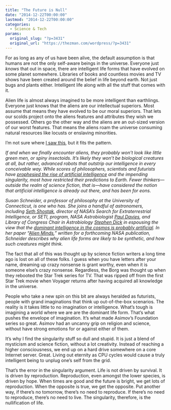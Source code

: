 ```yaml
---
title: "The Future is Null"
date: "2014-12-22T00:00:00"
lastmod: "2014-12-22T00:00:00"
categories:
  - Science & Tech
params:
  original_slug: "?p=3431"
  original_url: "https://thezman.com/wordpress/?p=3431"
---
```


For as long as any of us have been alive, the default assumption is that
humans are not the only self-aware beings in the universe. Everyone just
*knows* that out in space, there are intelligent life forms that have
evolved on some planet somewhere. Libraries of books and countless
movies and TV shows have been created around the belief in life beyond
earth. Not just bugs and plants either. Intelligent life along with all
the stuff that comes with it.

Alien life is almost always imagined to be more intelligent than
earthlings. Everyone just knows that the aliens are our intellectual
superiors. Most assume that means they have evolved to be our moral
superiors. That lets our scolds project onto the aliens features and
attributes they wish we possessed. Others go the other way and the
aliens are an out-sized version of our worst features. That means the
aliens roam the universe consuming natural resources like locusts or
enslaving minorities.

I’m not sure where <a
href="http://motherboard.vice.com/read/the-dominant-life-form-in-the-cosmos-is-probably-superintelligent-robots"
rel="noopener" target="_blank">I saw this</a>, but it fits the pattern.

*If and when we finally encounter aliens, they probably won’t look like
little green men, or spiny insectoids. It’s likely they won’t be
biological creatures at all, but rather, advanced robots that outstrip
our intelligence in every conceivable way. While scores of philosophers,
scientists and futurists have [prophesied the rise of artificial
intelligence](http://motherboard.vice.com/read/super-intelligent-ai-could-wipe-out-humanity-if-were-not-ready-for-it)
and the impending singularity, most have restricted their predictions to
Earth. Fewer thinkers—outside the realm of science fiction, that is—have
considered the notion that artificial intelligence is already out there,
and has been for eons.*

*Susan Schneider, a professor of philosophy at the University of
Connecticut, is one who has. She joins a handful of astronomers,
including [Seth
Shostak](http://www.seti.org/seti-institute/staff/seth-shostak),
director of NASA’s Search for Extraterrestrial Intelligence, or SETI,
program, NASA Astrobiologist [Paul
Davies](http://history.nasa.gov/SP-4802.pdf), and Library of Congress
Chair in Astrobiology [Stephen
Dick](http://www.stevenjdick.com/Steven_Dicks_Website/Welcome.html) in
espousing the view that the [dominant intelligence in the cosmos is
probably
artificial](https://ac.arc.nasa.gov/p39bvbis2q5/?launcher=false&fcsContent=true&pbMode=normal).
In her paper “[Alien
Minds](http://schneiderwebsite.com/Susan_Schneiders_Website/Research_files/12%20Schneider%20Newest-Alien%20Minds_1.pdf),”
written for a forthcoming NASA publication, Schneider describes why
alien life forms are likely to be synthetic, and how such creatures
might think.*

The fact that all of this was thought up by science fiction writers a
long time ago is lost on all of these folks. I guess when you have
letters after your name, dreaming up crazy nonsense is grant worthy,
even when it is someone else’s crazy nonsense. Regardless, the Borg was
thought up when they rebooted the Star Trek series for TV. That was
ripped off from the first Star Trek movie when Voyager returns after
having acquired all knowledge in the universe.

People who take a new spin on this bit are always heralded as futurists,
people with grand imaginations that think up out-of-the-box scenarios.
The reality is it takes little to no imagination or intelligence. What’s
tough is imagining a world where we are are the dominant life form.
That’s what pushes the envelope of imagination. It’s what made Asimov’s
Foundation series so great. Asimov had an uncanny grip on religion and
science, without have strong emotions for or against either of them.

It’s why I find the singularity stuff so dull and stupid. It is just a
blend of mysticism and science fiction, without a lot creativity.
Instead of reaching a higher consciousness, we end up on a hard drive
somewhere on a core Internet server. Great. Living out eternity as CPU
cycles would cause a truly intelligent being to unplug one’s self from
the grid.

That’s the error in the singularity argument. Life is not driven by
survival. It is driven by reproduction. Reproduction, even amongst the
lower species, is driven by hope. When times are good and the future is
bright, we get lots of reproduction. When the opposite is true, we get
the opposite. Put another way, if there’s no tomorrow, there’s no need
to reproduce. If there’s no need to reproduce, there’s no need to live.
The singularity, therefore, is the nullification of life.
